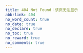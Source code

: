 ```yaml
---
title: 404 Not Found：该页无法显示
abbrlink: 404
no_word_count: true
no_date: true
no_declare: true
no_toc: true
no_reward: true
no_comments: true
---
```


<!DOCTYPE html>
<html>
    <head>
         <meta charset="UTF-8" />
         <title>404</title>                                                                                                                                        
    </head>
    <body>
         <script type="text/javascript" src="//qzonestyle.gtimg.cn/qzone/hybrid/app/404/search_children.js" homePageName="返回首页" homePageUrl="https://sanshui.findn.cn"></script>
	</body>
</html>